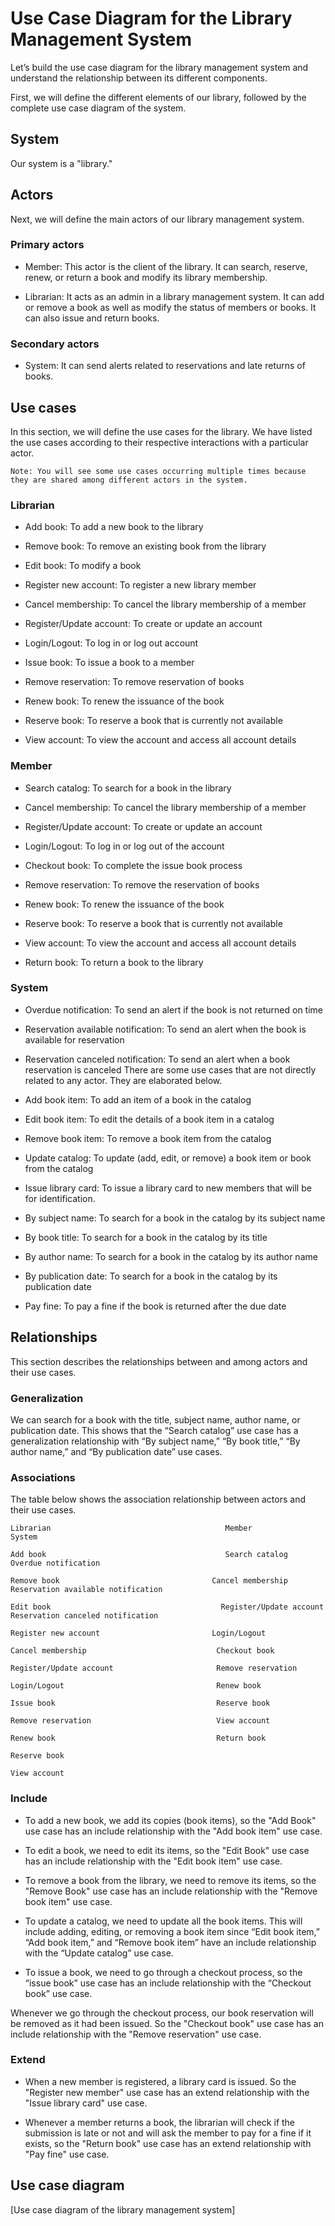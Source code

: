 # Use Case Diagram for the Library Management System
Let’s build the use case diagram for the library management system and understand the relationship between its different components.

First, we will define the different elements of our library, followed by the complete use case diagram of the system.

## System
Our system is a "library."

## Actors
Next, we will define the main actors of our library management system.

### Primary actors
- Member: This actor is the client of the library. It can search, reserve, renew, or return a book and modify its library membership.

- Librarian: It acts as an admin in a library management system. It can add or remove a book as well as modify the status of members or books. It can also issue and return books.

### Secondary actors
- System: It can send alerts related to reservations and late returns of books.

## Use cases
In this section, we will define the use cases for the library. We have listed the use cases according to their respective interactions with a particular actor.
```
Note: You will see some use cases occurring multiple times because they are shared among different actors in the system.
```
### Librarian
- Add book: To add a new book to the library

- Remove book: To remove an existing book from the library

- Edit book: To modify a book

- Register new account: To register a new library member

- Cancel membership: To cancel the library membership of a member

- Register/Update account: To create or update an account

- Login/Logout: To log in or log out account

- Issue book: To issue a book to a member

- Remove reservation: To remove reservation of books

- Renew book: To renew the issuance of the book

- Reserve book: To reserve a book that is currently not available

- View account: To view the account and access all account details

### Member
- Search catalog: To search for a book in the library

- Cancel membership: To cancel the library membership of a member

- Register/Update account: To create or update an account

- Login/Logout: To log in or log out of the account

- Checkout book: To complete the issue book process

- Remove reservation: To remove the reservation of books

- Renew book: To renew the issuance of the book

- Reserve book: To reserve a book that is currently not available

- View account: To view the account and access all account details

- Return book: To return a book to the library

### System
- Overdue notification: To send an alert if the book is not returned on time

- Reservation available notification: To send an alert when the book is available for reservation

- Reservation canceled notification: To send an alert when a book reservation is canceled
There are some use cases that are not directly related to any actor. They are elaborated below.

- Add book item: To add an item of a book in the catalog

- Edit book item: To edit the details of a book item in a catalog

- Remove book item: To remove a book item from the catalog

- Update catalog: To update (add, edit, or remove) a book item or book from the catalog

- Issue library card: To issue a library card to new members that will be for identification.

- By subject name: To search for a book in the catalog by its subject name

- By book title: To search for a book in the catalog by its title

- By author name: To search for a book in the catalog by its author name

- By publication date: To search for a book in the catalog by its publication date

- Pay fine: To pay a fine if the book is returned after the due date

## Relationships
This section describes the relationships between and among actors and their use cases.

### Generalization
We can search for a book with the title, subject name, author name, or publication date. This shows that the “Search catalog” use case has a generalization relationship with “By subject name,” “By book title,” “By author name,” and “By publication date” use cases.

### Associations
The table below shows the association relationship between actors and their use cases.
```
Librarian                                       Member                                      System

Add book	                                    Search catalog	                          Overdue notification		

Remove book	                                 Cancel membership	                   Reservation available notification		
 
Edit book	                                   Register/Update account                  Reservation canceled notification	
 
Register new account                         Login/Logout

Cancel membership                             Checkout book

Register/Update account                       Remove reservation

Login/Logout                                  Renew book

Issue book                                    Reserve book

Remove reservation                            View account

Renew book                                    Return book

Reserve book

View account
```
### Include
- To add a new book, we add its copies (book items), so the "Add Book" use case has an include relationship with the "Add book item" use case.

- To edit a book, we need to edit its items, so the "Edit Book" use case has an include relationship with the "Edit book item" use case.

- To remove a book from the library, we need to remove its items, so the "Remove Book" use case has an include relationship with the "Remove book item" use case.

- To update a catalog, we need to update all the book items. This will include adding, editing, or removing a book item since “Edit book item,” “Add book item,” and “Remove book item” have an include relationship with the “Update catalog” use case.

- To issue a book, we need to go through a checkout process, so the “issue book” use case has an include relationship with the “Checkout book” use case.

Whenever we go through the checkout process, our book reservation will be removed as it had been issued. So the "Checkout book" use case has an include relationship with the "Remove reservation" use case.

### Extend
- When a new member is registered, a library card is issued. So the "Register new member" use case has an extend relationship with the "Issue library card" use case.

- Whenever a member returns a book, the librarian will check if the submission is late or not and will ask the member to pay for a fine if it exists, so the "Return book" use case has an extend relationship with "Pay fine" use case.

## Use case diagram
[Use case diagram of the library management system]
